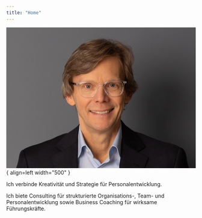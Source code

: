 ```yaml
---
title: "Home"
---
```


![Sebastian Sukstorf](sebastian_sukstorf.jpg){ align=left width="500" }

Ich verbinde Kreativität und Strategie für Personalentwicklung. 

Ich biete Consulting für strukturierte Organisations-, Team- und Personalentwicklung sowie Business Coaching für wirksame Führungskräfte.